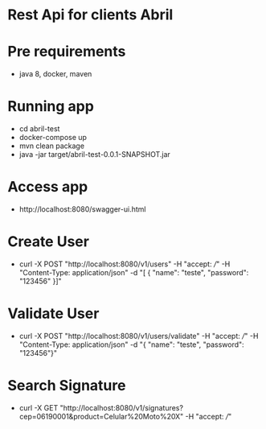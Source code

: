 # Rest Api for clients Abril

# Pre requirements
- java 8, docker, maven

# Running app
- cd abril-test
- docker-compose up
- mvn clean package
- java -jar target/abril-test-0.0.1-SNAPSHOT.jar

# Access app
- http://localhost:8080/swagger-ui.html

# Create User
- curl -X POST "http://localhost:8080/v1/users" -H "accept: */*" -H "Content-Type: application/json" -d "[ { \"name\": \"teste\", \"password\": \"123456\" }]"

# Validate User
- curl -X POST "http://localhost:8080/v1/users/validate" -H "accept: */*" -H "Content-Type: application/json" -d "{ \"name\": \"teste\", \"password\": \"123456\"}"

# Search Signature
- curl -X GET "http://localhost:8080/v1/signatures?cep=06190001&product=Celular%20Moto%20X" -H "accept: */*"

